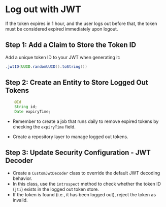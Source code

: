 # Log out with JWT 

If the token expires in 1 hour, and the user logs out before that, the token must be considered expired immediately upon logout.

## Step 1: Add a Claim to Store the Token ID

Add a unique token ID to your JWT when generating it:

```java
.jwtID(UUID.randomUUID().toString())
```

## Step 2: Create an Entity to Store Logged Out Tokens

```java
    @Id
    String id;
    Date expiryTime;
```
- Remember to create a job that runs daily to remove expired tokens by checking the `expiryTime` field.

- Create a repository layer to manage logged out tokens.

## Step 3: Update Security Configuration - JWT Decoder

- Create a `CustomJwtDecoder` class to override the default JWT decoding behavior.
- In this class, use the `introspect` method to check whether the token ID (`jti`) exists in the logged out token store.
- If the token is found (i.e., it has been logged out), reject the token as invalid.

